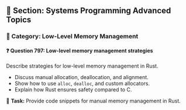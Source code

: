 ## 📘 Section: Systems Programming Advanced Topics  
### 🔹 Category: Low-Level Memory Management  
#### ❓ Question 797: Low-level memory management strategies

Describe strategies for low-level memory management in Rust.

- Discuss manual allocation, deallocation, and alignment.
- Show how to use `alloc`, `dealloc`, and custom allocators.
- Explain how Rust ensures safety compared to C.

🔧 **Task:** Provide code snippets for manual memory management in Rust.
